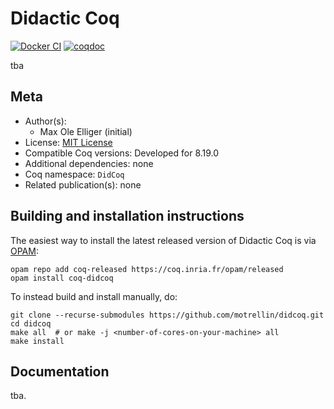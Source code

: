 <!---
This file was generated from `meta.yml`, please do not edit manually.
Follow the instructions on https://github.com/coq-community/templates to regenerate.
--->
# Didactic Coq

[![Docker CI][docker-action-shield]][docker-action-link]
[![coqdoc][coqdoc-shield]][coqdoc-link]

[docker-action-shield]: https://github.com/motrellin/didcoq/actions/workflows/docker-action.yml/badge.svg?branch=main
[docker-action-link]: https://github.com/motrellin/didcoq/actions/workflows/docker-action.yml


[coqdoc-shield]: https://img.shields.io/badge/docs-coqdoc-blue.svg
[coqdoc-link]: https://motrellin.github.io/didcoq/./docs/toc.html


tba


## Meta

- Author(s):
  - Max Ole Elliger (initial)
- License: [MIT License](LICENSE)
- Compatible Coq versions: Developed for 8.19.0
- Additional dependencies: none
- Coq namespace: `DidCoq`
- Related publication(s): none

## Building and installation instructions

The easiest way to install the latest released version of Didactic Coq
is via [OPAM](https://opam.ocaml.org/doc/Install.html):

```shell
opam repo add coq-released https://coq.inria.fr/opam/released
opam install coq-didcoq
```

To instead build and install manually, do:

``` shell
git clone --recurse-submodules https://github.com/motrellin/didcoq.git
cd didcoq
make all  # or make -j <number-of-cores-on-your-machine> all
make install
```


## Documentation
tba.

